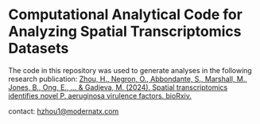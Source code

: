 # Computational Analytical Code for Analyzing Spatial Transcriptomics Datasets

The code in this repository was used to generate analyses in the following research publication:
[Zhou, H., Negron, O., Abbondante, S., Marshall, M., Jones, B., Ong, E., ... & Gadjeva, M. (2024). Spatial transcriptomics identifies novel P. aeruginosa virulence factors. bioRxiv.](https://www.biorxiv.org/content/10.1101/2024.06.20.599896v2)

contact: hzhou1@modernatx.com